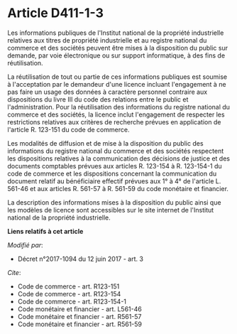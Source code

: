 # Article D411-1-3

Les informations publiques de l'Institut national de la propriété industrielle relatives aux titres de propriété industrielle
et au registre national du commerce et des sociétés peuvent être mises à la disposition du public sur demande, par voie
électronique ou sur support informatique, à des fins de réutilisation. 

La réutilisation de tout ou partie de ces informations publiques est soumise à l'acceptation par le demandeur d'une licence
incluant l'engagement à ne pas faire un usage des données à caractère personnel contraire aux dispositions du livre III du
code des relations entre le public et l'administration. Pour la réutilisation des informations du registre national du
commerce et des sociétés, la licence inclut l'engagement de respecter les restrictions relatives aux critères de recherche
prévues en application de l'article R. 123-151 du code de commerce. 

Les modalités de diffusion et de mise à la disposition du public des informations du registre national du commerce et des
sociétés respectent les dispositions relatives à la communication des décisions de justice et des documents comptables
prévues aux articles R. 123-154 à R. 123-154-1 du code de commerce et les dispositions concernant la communication du
document relatif au bénéficiaire effectif prévues aux 1° à 4° de l'article L. 561-46 et aux articles R. 561-57 à R. 561-59 du
code monétaire et financier. 

La description des informations mises à la disposition du public ainsi que les modèles de licence sont accessibles sur le
site internet de l'Institut national de la propriété industrielle.

**Liens relatifs à cet article**

_Modifié par_:

  - Décret n°2017-1094 du 12 juin 2017 - art. 3

_Cite_:

  - Code de commerce - art. R123-151
  - Code de commerce - art. R123-154
  - Code de commerce - art. R123-154-1
  - Code monétaire et financier - art. L561-46
  - Code monétaire et financier - art. R561-57
  - Code monétaire et financier - art. R561-59
